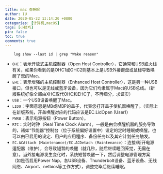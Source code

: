 ```yaml
---
title: mac 查睡眠
author: IU
date: 2020-05-22 13:14:20 +0800
categories: [计算机,macOS]
tags: [小技巧]
pin: false
toc: true
comments: true  
---
```


```terminal
    log show --last 1d | grep "Wake reason"
```

- `OHC`：表示开放式主机控制器（Open Host Controller），它通常和USB或火线有关，如果你看到的是OHC1或OHC2则基本上是USB外接键盘或鼠标导致唤醒了您的Mac。
- `EHC`：表示增强的主机控制器（Enhanced Host Controller），这是另一种USB接口，但也可以是无线或蓝牙设备，因为它们均隶属于Mac的USB总线。（新版系统好像全部由XHC取代OHC和EHC了，不再细分，求证实）
- `USB`：一个USB设备唤醒了Mac。
- `LID0`：字面意思是MB或MBP的盖子，代表您打开盖子使机器唤醒了。（实际上在新版系统，开盖唤醒对应的代码应该是EC.LidOpen (User)）
- `PWRB`：表示电源按钮（Power Button）。
- `RTC`：实时时钟（Real Time Clock Alarm），一般是由会唤醒机器的服务导致的，诸如“节能器”控制台（位于系统偏好设置中）设定的定时睡眠或唤醒。也可以由已启用的设定、用户的应用程序、备份任务以及其它计划任务触发。
- `EC.ACAttach (Maintenance)/EC.ACDetach (Maintenance)`：连接/断开电源适配器（维护），会导致短暂的唤醒（就几秒，随后继续睡回笼觉，无需在意）。当外接电源发生变化时，系统短暂唤醒一下，然后调整电源管理方案（如是否启用Power Nap，各USB设备、Thunderbolt设备、蓝牙设备、无线网络、Airport、netbios等工作方式），调整完毕后继续睡眠。
